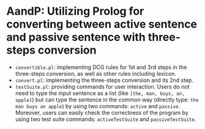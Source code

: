 # AandP: Utilizing Prolog for converting between active sentence and passive sentence with three-steps conversion

* `convertible.pl`: implementing DCG rules for 1st and 3rd steps in the three-steps conversion, as well as other rules including lexicon.
* `convert.pl`: implementing the three-steps conversion and its 2nd step.
* `testSuite.pl`: providing commands for user interaction. Users do not need to type the input sentence as a list (like `[the, man, buys, an, apple]`) but can type the sentence in the common way (directly type: `the man buys an apple`) by using two commands: `active` and `passive`. Moreover, users can easily check the correctness of the program by using two test suite commands: `activeTestSuite` and `passiveTestSuite`.
